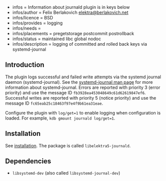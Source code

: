- infos = Information about journald plugin is in keys below
- infos/author = Felix Berlakovich <elektra@berlakovich.net>
- infos/licence = BSD
- infos/provides = logging
- infos/needs =
- infos/placements = pregetstorage postcommit postrollback
- infos/status = maintained libc global nodoc
- infos/description = logging of committed and rolled back keys via systemd-journal

## Introduction

The plugin logs successful and failed write attempts via the systemd journal daemon (systemd-journal).
See the [systemd-journal man page](http://www.freedesktop.org/software/systemd/man/systemd-journald.service.html) for more information about systemd-journal.
Errors are reported with priority 3 (error priority) and use the message ID `fb3928ea453048649c61d62619847ef6`.
Successful writes are reported with priority 5 (notice priority) and use the message ID `fc65eab25c18463f97e4f9b61ea31eae`.

Configure the plugin with `log/get=1` to enable logging when configuration is
loaded. For example, `kdb gmount journald log/get=1`.

## Installation

See [installation](/doc/INSTALL.md).
The package is called `libelektra5-journald`.

## Dependencies

- `libsystemd-dev` (also called `libsystemd-journal-dev`)
